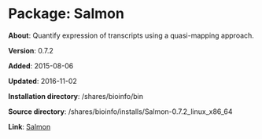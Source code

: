 # Package: Salmon

**About**: Quantify expression of transcripts using a quasi-mapping approach.

**Version**: 0.7.2

**Added**: 2015-08-06

**Updated**: 2016-11-02

**Installation directory**: /shares/bioinfo/bin

**Source directory**: /shares/bioinfo/installs/Salmon-0.7.2_linux_x86_64

**Link**: [Salmon](http://salmon.readthedocs.io/)
